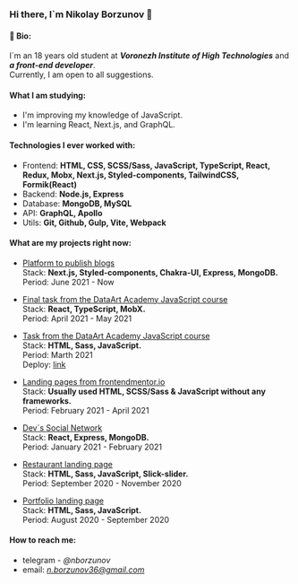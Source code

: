### Hi there, I`m Nikolay Borzunov 👋


#### 📝 Bio:

I`m an 18 years old student at ***Voronezh Institute of High Technologies*** and ***a front-end developer***.  
Currently, I am open to all suggestions.


#### What I am studying:

- I'm improving my knowledge of JavaScript.
- I'm learning React, Next.js, and GraphQL.

#### Technologies I ever worked with:

- Frontend: **HTML, CSS, SCSS/Sass, JavaScript, TypeScript, React, Redux, Mobx, Next.js, Styled-components, TailwindCSS, Formik(React)**
- Backend: **Node.js, Express**
- Database: **MongoDB, MySQL**
- API: **GraphQL, Apollo**
- Utils: **Git, Github, Gulp, Vite, Webpack**

#### What are my projects right now: 

- [Platform to publish blogs](https://github.com/tydusgg/blogx)  
  Stack: **Next.js, Styled-components, Chakra-UI, Express, MongoDB.**  
  Period: June 2021 - Now
   
- [Final task from the DataArt Academy JavaScript course](https://github.com/tydusgg/to-read-list)  
  Stack: **React, TypeScript, MobX.**  
  Period: April 2021 - May 2021
  
- [Task from the DataArt Academy JavaScript course](https://github.com/tydusgg/dace-landing-page)  
  Stack: **HTML, Sass, JavaScript.**  
  Period: Marth 2021  
  Deploy: [link](https://dace-landing-page.vercel.app/)
  
- [Landing pages from frontendmentor.io](https://github.com/tydusgg/frontend-mentor-works)  
  Stack: **Usually used HTML, SCSS/Sass & JavaScript without any frameworks.**  
  Period: February 2021 - April 2021
  
- [Dev\`s Social Network](https://github.com/tydusgg/devConnector)  
  Stack: **React, Express, MongoDB.**  
  Period: January 2021 - February 2021
  
 - [Restaurant landing page](https://github.com/tydusgg/restaurant-layout)  
   Stack: **HTML, Sass, JavaScript, Slick-slider.**  
   Period: September 2020 - November 2020
  
- [Portfolio landing page](https://github.com/tydusgg/portfolio)  
  Stack: **HTML, Sass, JavaScript.**  
  Period: August 2020 - September 2020

#### How to reach me:

  - telegram - *@nborzunov*
  - email: *n.borzunov36@gmail.com*
